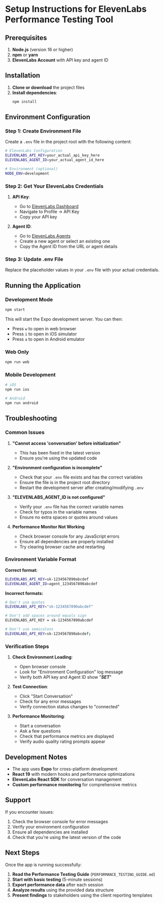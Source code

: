 # Setup Instructions for ElevenLabs Performance Testing Tool

## Prerequisites

1. **Node.js** (version 16 or higher)
2. **npm** or **yarn**
3. **ElevenLabs Account** with API key and agent ID

## Installation

1. **Clone or download** the project files
2. **Install dependencies**:
   ```bash
   npm install
   ```

## Environment Configuration

### Step 1: Create Environment File
Create a `.env` file in the project root with the following content:

```bash
# ElevenLabs Configuration
ELEVENLABS_API_KEY=your_actual_api_key_here
ELEVENLABS_AGENT_ID=your_actual_agent_id_here

# Environment (optional)
NODE_ENV=development
```

### Step 2: Get Your ElevenLabs Credentials

1. **API Key**:
   - Go to [ElevenLabs Dashboard](https://elevenlabs.io/)
   - Navigate to Profile → API Key
   - Copy your API key

2. **Agent ID**:
   - Go to [ElevenLabs Agents](https://elevenlabs.io/agents)
   - Create a new agent or select an existing one
   - Copy the Agent ID from the URL or agent details

### Step 3: Update .env File
Replace the placeholder values in your `.env` file with your actual credentials.

## Running the Application

### Development Mode
```bash
npm start
```

This will start the Expo development server. You can then:
- Press `w` to open in web browser
- Press `i` to open in iOS simulator
- Press `a` to open in Android emulator

### Web Only
```bash
npm run web
```

### Mobile Development
```bash
# iOS
npm run ios

# Android
npm run android
```

## Troubleshooting

### Common Issues

1. **"Cannot access 'conversation' before initialization"**
   - This has been fixed in the latest version
   - Ensure you're using the updated code

2. **"Environment configuration is incomplete"**
   - Check that your `.env` file exists and has the correct variables
   - Ensure the file is in the project root directory
   - Restart the development server after creating/modifying `.env`

3. **"ELEVENLABS_AGENT_ID is not configured"**
   - Verify your `.env` file has the correct variable names
   - Check for typos in the variable names
   - Ensure no extra spaces or quotes around values

4. **Performance Monitor Not Working**
   - Check browser console for any JavaScript errors
   - Ensure all dependencies are properly installed
   - Try clearing browser cache and restarting

### Environment Variable Format

**Correct format:**
```bash
ELEVENLABS_API_KEY=sk-1234567890abcdef
ELEVENLABS_AGENT_ID=agent_1234567890abcdef
```

**Incorrect formats:**
```bash
# Don't use quotes
ELEVENLABS_API_KEY="sk-1234567890abcdef"

# Don't add spaces around equals sign
ELEVENLABS_API_KEY = sk-1234567890abcdef

# Don't use semicolons
ELEVENLABS_API_KEY=sk-1234567890abcdef;
```

### Verification Steps

1. **Check Environment Loading**:
   - Open browser console
   - Look for "Environment Configuration" log message
   - Verify both API key and Agent ID show "***SET***"

2. **Test Connection**:
   - Click "Start Conversation"
   - Check for any error messages
   - Verify connection status changes to "connected"

3. **Performance Monitoring**:
   - Start a conversation
   - Ask a few questions
   - Check that performance metrics are displayed
   - Verify audio quality rating prompts appear

## Development Notes

- The app uses **Expo** for cross-platform development
- **React 19** with modern hooks and performance optimizations
- **ElevenLabs React SDK** for conversation management
- **Custom performance monitoring** for comprehensive metrics

## Support

If you encounter issues:

1. Check the browser console for error messages
2. Verify your environment configuration
3. Ensure all dependencies are installed
4. Check that you're using the latest version of the code

## Next Steps

Once the app is running successfully:

1. **Read the Performance Testing Guide** (`PERFORMANCE_TESTING_GUIDE.md`)
2. **Start with basic testing** (5-minute sessions)
3. **Export performance data** after each session
4. **Analyze results** using the provided data structure
5. **Present findings** to stakeholders using the client reporting templates

